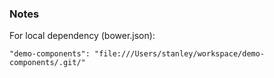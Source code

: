 ### Notes

For local dependency (bower.json):

```
"demo-components": "file:///Users/stanley/workspace/demo-components/.git/"
```